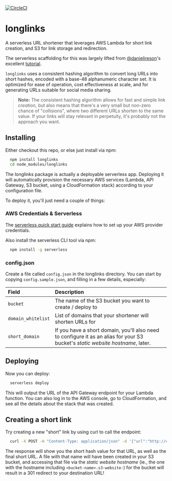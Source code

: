 [![CircleCI](https://circleci.com/gh/change/longlinks/tree/master.svg?style=svg&circle-token=12bd98027541fe8fa0b4b9a250cdf8f9fe0a2ba0)](https://circleci.com/gh/change/longlinks/tree/master)

# longlinks

A serverless URL shortener that leverages AWS Lambda for short link creation, and S3 for link
storage and redirection.

The serverless scaffolding for this was largely lifted from
[@danielireson](https://github.com/danielireson)'s excellent
[tutorial](https://medium.freecodecamp.org/how-to-build-a-serverless-url-shortener-using-aws-lambda-and-s3-4fbdf70cbf5c).

`longlinks` uses a consistent hashing algorithm to convert long URLs into short hashes, encoded with
a base-48 alphanumeric character set. It is optimized for ease of operation, cost effectiveness at
scale, and for generating URLs suitable for social media sharing.

> **Note:** The consistent hashing algorithm allows for fast and simple link _creation_, but also
means that there's a very small but non-zero chance of "collisions", where two different URLs
shorten to the same value. If your links will stay relevant in perpetuity, it's probably not the
approach you want.

## Installing

Either checkout this repo, or else just install via npm:

```sh
  npm install longlinks
  cd node_modules/longlinks
```

The longlinks package is actually a deployable serverless app.  Deploying it will automatically
provision the necessary AWS services (Lambda, API Gateway, S3 bucket, using a CloudFormation stack)
according to your configuration file.

To deploy it, you'll just need a couple of things:

### AWS Credentials & Serverless

The [serverless quick start
guide](https://serverless.com/framework/docs/providers/aws/guide/quick-start/) explains how to set
up your AWS provider credentials.

Also install the serverless CLI tool via npm:

```sh
  npm install -g serverless
```

### config.json

Create a file called `config.json` in the longlinks directory.  You can start by copying
`config.sample.json`, and filling in a few details, especially:

| Field              | Description                                               |
| :----------------- | :-------------------------------------------------------- |
| `bucket`           | The name of the S3 bucket you want to create / deploy to  |
| `domain_whitelist` | List of domains that your shortener will shorten URLs for |
| `short_domain`     | If you have a short domain, you'll also need to configure it as an alias for your S3 bucket's _static website hostname_, later. |

## Deploying

Now you can deploy:

```sh
  serverless deploy
```

This will output the URL of the API Gateway endpoint for your Lambda function.  You can also log in
to the AWS console, go to CloudFormation, and see all the details about the stack that was created.

## Creating a short link

Try creating a new "short" link by using curl to call the endpoint:

```sh
  curl -X POST -H "Content-Type: application/json" -d '{"url":"http://example.com/"}' <endpoint_url>
```

The response will show you the short hash value for that URL, as well as the final short URL.  A
file with that name will have been created in your S3 bucket, and accessing that file via the
_static website hostname_ (ie., the one with the hostname including `<bucket-name>.s3-website-`) for
the bucket will result in a 301 redirect to your destination URL!
